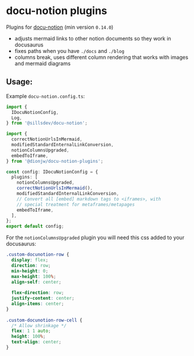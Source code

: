 # docu-notion plugins

Plugins for [docu-notion](https://www.npmjs.com/package/@sillsdev/docu-notion) (min version `0.14.0`)

 - adjusts mermaid links to other notion documents so they work in docusaurus
 - fixes paths when you have `./docs` and `./blog`
 - columns break, uses different column rendering that works with images and mermaid diagrams


## Usage:

Example `docu-notion.config.ts`:

```typescript
import {
  IDocuNotionConfig,
  Log,
} from '@sillsdev/docu-notion';

import {
  correctNotionUrlsInMermaid,
  modifiedStandardInternalLinkConversion,
  notionColumnsUpgraded,
  embedToIframe,
} from '@dionjw/docu-notion-plugins';

const config: IDocuNotionConfig = {
  plugins: [
    notionColumnsUpgraded,
    correctNotionUrlsInMermaid(),
    modifiedStandardInternalLinkConversion,
    // Convert all [embed] markdown tags to <iframes>, with
    // special treatment for metaframes/metapages
    embedToIframe,
  ],
};
export default config;
```

For the `notionColumnsUpgraded` plugin you will need this css added to your docusaurus:

```css
.custom-docunotion-row {
  display: flex;
  direction: row;
  min-height: 0;
  max-height: 100%;
  align-self: center;
  
  flex-direction: row;
  justify-content: center;
  align-items: center;
}
  
.custom-docunotion-row-cell {
  /* Allow shrinkage */
  flex: 1 1 auto;
  height: 100%;
  text-align: center;
}

```